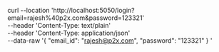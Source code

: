 curl --location 'http://localhost:5050/login?email=rajesh%40p2x.com&password=123321' \
--header 'Content-Type: text/plain' \
--header 'Content-Type: application/json' \
--data-raw '{
  "email_id": "rajesh@p2x.com",
  "password": "123321"
}
'
